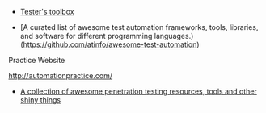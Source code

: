 
* [Tester's toolbox](http://awesome-testing.blogspot.com/2016/04/testers-toolbox-alternative-guide.html)


* [A curated list of awesome test automation frameworks, tools, libraries, and software for different programming languages.)(https://github.com/atinfo/awesome-test-automation)


Practice Website

http://automationpractice.com/


* [A collection of awesome penetration testing resources, tools and other shiny things](https://github.com/enaqx/awesome-pentest)
